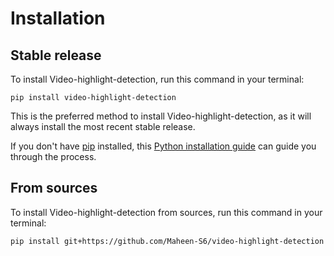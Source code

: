 # Installation

## Stable release

To install Video-highlight-detection, run this command in your terminal:

```
pip install video-highlight-detection
```

This is the preferred method to install Video-highlight-detection, as it will always install the most recent stable release.

If you don't have [pip](https://pip.pypa.io) installed, this [Python installation guide](http://docs.python-guide.org/en/latest/starting/installation/) can guide you through the process.

## From sources

To install Video-highlight-detection from sources, run this command in your terminal:

```
pip install git+https://github.com/Maheen-S6/video-highlight-detection
```
